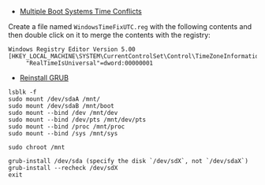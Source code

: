 - [Multiple Boot Systems Time Conflicts](https://askubuntu.com/questions/169376/clock-time-is-off-on-dual-boot)

Create a file named `WindowsTimeFixUTC.reg` with the following contents and then double click on it to merge the contents with the registry:
```
Windows Registry Editor Version 5.00
[HKEY_LOCAL_MACHINE\SYSTEM\CurrentControlSet\Control\TimeZoneInformation]
     "RealTimeIsUniversal"=dword:00000001
```

- [Reinstall GRUB](https://www.linuxdeveloper.space/install-windows-after-linux/)
```
lsblk -f
sudo mount /dev/sdaA /mnt/
sudo mount /dev/sdaB /mnt/boot
sudo mount --bind /dev /mnt/dev
sudo mount --bind /dev/pts /mnt/dev/pts
sudo mount --bind /proc /mnt/proc
sudo mount --bind /sys /mnt/sys

sudo chroot /mnt

grub-install /dev/sda (specify the disk `/dev/sdX`, not `/dev/sdaX`)
grub-install --recheck /dev/sdX
exit
```
